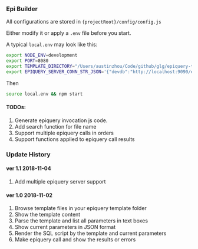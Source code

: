 ### Epi Builder

All configurations are stored in `{projectRoot}/config/config.js`

Either modify it or apply a `.env` file before you start.

A typical `local.env` may look like this:

``` bash
export NODE_ENV=development
export PORT=8080
export TEMPLATE_DIRECTORY="/Users/austinzhou/Code/github/glg/epiquery-templates"
export EPIQUERY_SERVER_CONN_STR_JSON='{"devdb":"http://localhost:9090/epiquery1/glglive","datahub":"http://localhost:9090/epiquery1/datahub"}'
```
Then

``` bash
source local.env && npm start
```

#### TODOs:
1. Generate epiquery invocation js code.
2. Add search function for file name
3. Support multiple epiquery calls in orders
4. Support functions applied to epiquery call results 


### Update History

#### ver 1.1 2018-11-04
1. Add multiple epiquery server support

#### ver 1.0 2018-11-02

1. Browse template files in your epiquery template folder
2. Show the template content
3. Parse the template and list all parameters in text boxes
4. Show current parameters in JSON format
5. Render the SQL script by the template and current parameters
6. Make epiquery call and show the results or errors
